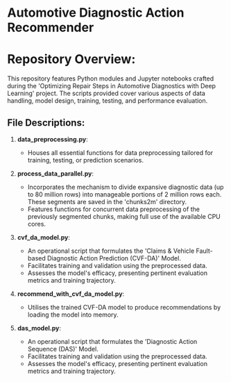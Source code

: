 # Automotive Diagnostic Action Recommender

# **Repository Overview:**
This repository features Python modules and Jupyter notebooks crafted during the 'Optimizing Repair Steps in Automotive Diagnostics with Deep Learning' project. The scripts provided cover various aspects of data handling, model design, training, testing, and performance evaluation.

## **File Descriptions:**

1. **data_preprocessing.py**: 
   - Houses all essential functions for data preprocessing tailored for training, testing, or prediction scenarios.

2. **process_data_parallel.py**: 
   - Incorporates the mechanism to divide expansive diagnostic data (up to 80 million rows) into manageable portions of 2 million rows each. These segments are saved in the 'chunks2m' directory.
   - Features functions for concurrent data preprocessing of the previously segmented chunks, making full use of the available CPU cores.

3. **cvf_da_model.py**: 
   - An operational script that formulates the 'Claims & Vehicle Fault-based Diagnostic Action Prediction (CVF-DA)' Model.
   - Facilitates training and validation using the preprocessed data.
   - Assesses the model's efficacy, presenting pertinent evaluation metrics and training trajectory.
  
4. **recommend_with_cvf_da_model.py**:
   - Utilises the trained CVF-DA model to produce recommendations by loading the model into memory.
  
6. **das_model.py**: 
   - An operational script that formulates the 'Diagnostic Action Sequence (DAS)' Model.
   - Facilitates training and validation using the preprocessed data.
   - Assesses the model's efficacy, presenting pertinent evaluation metrics and training trajectory.
